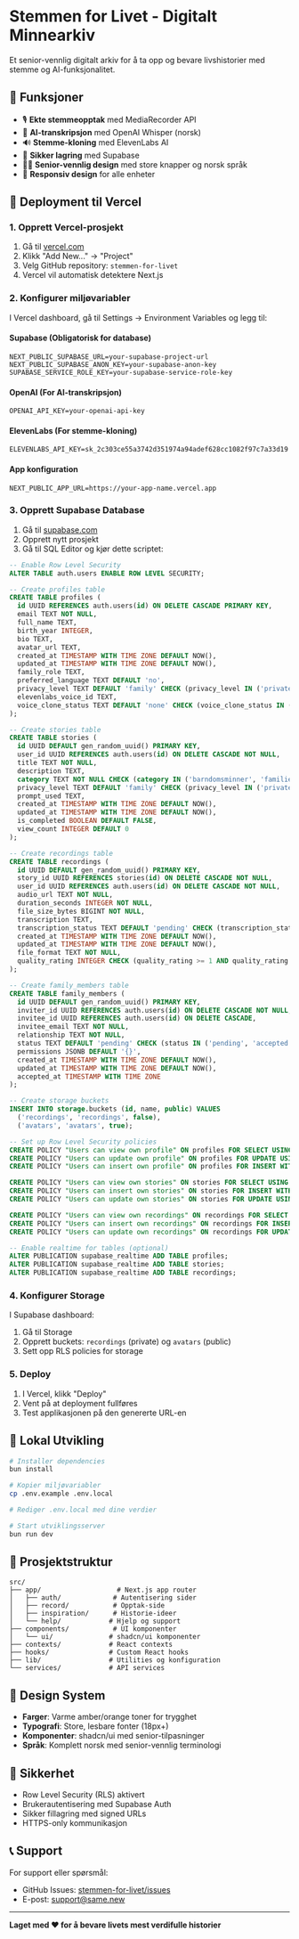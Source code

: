 # Stemmen for Livet - Digitalt Minnearkiv

Et senior-vennlig digitalt arkiv for å ta opp og bevare livshistorier med stemme og AI-funksjonalitet.

## 🎯 Funksjoner

- 🎙️ **Ekte stemmeopptak** med MediaRecorder API
- 🤖 **AI-transkripsjon** med OpenAI Whisper (norsk)
- 🔊 **Stemme-kloning** med ElevenLabs AI
- 💾 **Sikker lagring** med Supabase
- 👴👵 **Senior-vennlig design** med store knapper og norsk språk
- 📱 **Responsiv design** for alle enheter

## 🚀 Deployment til Vercel

### 1. Opprett Vercel-prosjekt

1. Gå til [vercel.com](https://vercel.com)
2. Klikk "Add New..." → "Project"
3. Velg GitHub repository: `stemmen-for-livet`
4. Vercel vil automatisk detektere Next.js

### 2. Konfigurer miljøvariabler

I Vercel dashboard, gå til Settings → Environment Variables og legg til:

#### Supabase (Obligatorisk for database)
```
NEXT_PUBLIC_SUPABASE_URL=your-supabase-project-url
NEXT_PUBLIC_SUPABASE_ANON_KEY=your-supabase-anon-key
SUPABASE_SERVICE_ROLE_KEY=your-supabase-service-role-key
```

#### OpenAI (For AI-transkripsjon)
```
OPENAI_API_KEY=your-openai-api-key
```

#### ElevenLabs (For stemme-kloning)
```
ELEVENLABS_API_KEY=sk_2c303ce55a3742d351974a94adef628cc1082f97c7a33d19
```

#### App konfiguration
```
NEXT_PUBLIC_APP_URL=https://your-app-name.vercel.app
```

### 3. Opprett Supabase Database

1. Gå til [supabase.com](https://supabase.com)
2. Opprett nytt prosjekt
3. Gå til SQL Editor og kjør dette scriptet:

```sql
-- Enable Row Level Security
ALTER TABLE auth.users ENABLE ROW LEVEL SECURITY;

-- Create profiles table
CREATE TABLE profiles (
  id UUID REFERENCES auth.users(id) ON DELETE CASCADE PRIMARY KEY,
  email TEXT NOT NULL,
  full_name TEXT,
  birth_year INTEGER,
  bio TEXT,
  avatar_url TEXT,
  created_at TIMESTAMP WITH TIME ZONE DEFAULT NOW(),
  updated_at TIMESTAMP WITH TIME ZONE DEFAULT NOW(),
  family_role TEXT,
  preferred_language TEXT DEFAULT 'no',
  privacy_level TEXT DEFAULT 'family' CHECK (privacy_level IN ('private', 'family', 'public')),
  elevenlabs_voice_id TEXT,
  voice_clone_status TEXT DEFAULT 'none' CHECK (voice_clone_status IN ('none', 'pending', 'ready', 'failed'))
);

-- Create stories table
CREATE TABLE stories (
  id UUID DEFAULT gen_random_uuid() PRIMARY KEY,
  user_id UUID REFERENCES auth.users(id) ON DELETE CASCADE NOT NULL,
  title TEXT NOT NULL,
  description TEXT,
  category TEXT NOT NULL CHECK (category IN ('barndomsminner', 'familie-relasjoner', 'livets-eventyr', 'arbeid-karriere', 'visdom-lærdommer', 'annet')),
  privacy_level TEXT DEFAULT 'family' CHECK (privacy_level IN ('private', 'family', 'public')),
  prompt_used TEXT,
  created_at TIMESTAMP WITH TIME ZONE DEFAULT NOW(),
  updated_at TIMESTAMP WITH TIME ZONE DEFAULT NOW(),
  is_completed BOOLEAN DEFAULT FALSE,
  view_count INTEGER DEFAULT 0
);

-- Create recordings table
CREATE TABLE recordings (
  id UUID DEFAULT gen_random_uuid() PRIMARY KEY,
  story_id UUID REFERENCES stories(id) ON DELETE CASCADE NOT NULL,
  user_id UUID REFERENCES auth.users(id) ON DELETE CASCADE NOT NULL,
  audio_url TEXT NOT NULL,
  duration_seconds INTEGER NOT NULL,
  file_size_bytes BIGINT NOT NULL,
  transcription TEXT,
  transcription_status TEXT DEFAULT 'pending' CHECK (transcription_status IN ('pending', 'processing', 'completed', 'failed')),
  created_at TIMESTAMP WITH TIME ZONE DEFAULT NOW(),
  updated_at TIMESTAMP WITH TIME ZONE DEFAULT NOW(),
  file_format TEXT NOT NULL,
  quality_rating INTEGER CHECK (quality_rating >= 1 AND quality_rating <= 5)
);

-- Create family_members table
CREATE TABLE family_members (
  id UUID DEFAULT gen_random_uuid() PRIMARY KEY,
  inviter_id UUID REFERENCES auth.users(id) ON DELETE CASCADE NOT NULL,
  invitee_id UUID REFERENCES auth.users(id) ON DELETE CASCADE,
  invitee_email TEXT NOT NULL,
  relationship TEXT NOT NULL,
  status TEXT DEFAULT 'pending' CHECK (status IN ('pending', 'accepted', 'declined', 'blocked')),
  permissions JSONB DEFAULT '{}',
  created_at TIMESTAMP WITH TIME ZONE DEFAULT NOW(),
  updated_at TIMESTAMP WITH TIME ZONE DEFAULT NOW(),
  accepted_at TIMESTAMP WITH TIME ZONE
);

-- Create storage buckets
INSERT INTO storage.buckets (id, name, public) VALUES
  ('recordings', 'recordings', false),
  ('avatars', 'avatars', true);

-- Set up Row Level Security policies
CREATE POLICY "Users can view own profile" ON profiles FOR SELECT USING (auth.uid() = id);
CREATE POLICY "Users can update own profile" ON profiles FOR UPDATE USING (auth.uid() = id);
CREATE POLICY "Users can insert own profile" ON profiles FOR INSERT WITH CHECK (auth.uid() = id);

CREATE POLICY "Users can view own stories" ON stories FOR SELECT USING (auth.uid() = user_id);
CREATE POLICY "Users can insert own stories" ON stories FOR INSERT WITH CHECK (auth.uid() = user_id);
CREATE POLICY "Users can update own stories" ON stories FOR UPDATE USING (auth.uid() = user_id);

CREATE POLICY "Users can view own recordings" ON recordings FOR SELECT USING (auth.uid() = user_id);
CREATE POLICY "Users can insert own recordings" ON recordings FOR INSERT WITH CHECK (auth.uid() = user_id);
CREATE POLICY "Users can update own recordings" ON recordings FOR UPDATE USING (auth.uid() = user_id);

-- Enable realtime for tables (optional)
ALTER PUBLICATION supabase_realtime ADD TABLE profiles;
ALTER PUBLICATION supabase_realtime ADD TABLE stories;
ALTER PUBLICATION supabase_realtime ADD TABLE recordings;
```

### 4. Konfigurer Storage

I Supabase dashboard:
1. Gå til Storage
2. Opprett buckets: `recordings` (private) og `avatars` (public)
3. Sett opp RLS policies for storage

### 5. Deploy

1. I Vercel, klikk "Deploy"
2. Vent på at deployment fullføres
3. Test applikasjonen på den genererte URL-en

## 🔧 Lokal Utvikling

```bash
# Installer dependencies
bun install

# Kopier miljøvariabler
cp .env.example .env.local

# Rediger .env.local med dine verdier

# Start utviklingsserver
bun run dev
```

## 📁 Prosjektstruktur

```
src/
├── app/                   # Next.js app router
│   ├── auth/             # Autentisering sider
│   ├── record/           # Opptak-side
│   ├── inspiration/      # Historie-ideer
│   └── help/            # Hjelp og support
├── components/           # UI komponenter
│   └── ui/              # shadcn/ui komponenter
├── contexts/            # React contexts
├── hooks/               # Custom React hooks
├── lib/                 # Utilities og konfiguration
└── services/            # API services
```

## 🎨 Design System

- **Farger**: Varme amber/orange toner for trygghet
- **Typografi**: Store, lesbare fonter (18px+)
- **Komponenter**: shadcn/ui med senior-tilpasninger
- **Språk**: Komplett norsk med senior-vennlig terminologi

## 🔐 Sikkerhet

- Row Level Security (RLS) aktivert
- Brukerautentisering med Supabase Auth
- Sikker fillagring med signed URLs
- HTTPS-only kommunikasjon

## 📞 Support

For support eller spørsmål:
- GitHub Issues: [stemmen-for-livet/issues](https://github.com/deanmartian/stemmen-for-livet/issues)
- E-post: support@same.new

---

**Laget med ❤️ for å bevare livets mest verdifulle historier**
